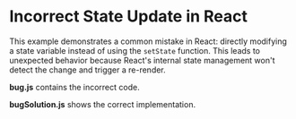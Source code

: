 # Incorrect State Update in React

This example demonstrates a common mistake in React: directly modifying a state variable instead of using the `setState` function. This leads to unexpected behavior because React's internal state management won't detect the change and trigger a re-render.

**bug.js** contains the incorrect code. 

**bugSolution.js** shows the correct implementation.